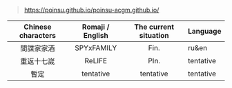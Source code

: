 > https://poinsu.github.io/poinsu-acgm.github.io/

| Chinese characters | Romaji  / English | The current situation | Language  |
| :----------------: | :---------------: | :-------------------: | --------- |
|     間諜家家酒     |    SPYxFAMILY     |         Fin.          | ru&en     |
|     重返十七嵗     |      ReLIFE       |         PIn.          | tentative |
|        暫定        |     tentative     |       tentative       | tentative |
